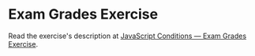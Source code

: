 
# Exam Grades Exercise

Read the exercise's description at [JavaScript Conditions — Exam Grades Exercise](https://www.codeguage.com/courses/js/conditions-exam-grades-exercise).
